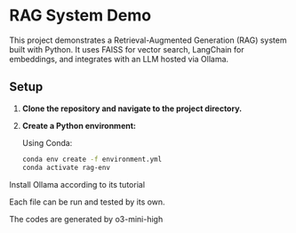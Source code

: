 # RAG System Demo

This project demonstrates a Retrieval-Augmented Generation (RAG) system built with Python. It uses FAISS for vector search, LangChain for embeddings, and integrates with an LLM hosted via Ollama.

## Setup

1. **Clone the repository and navigate to the project directory.**

2. **Create a Python environment:**

   Using Conda:
   ```bash
   conda env create -f environment.yml
   conda activate rag-env

Install Ollama according to its tutorial

Each file can be run and tested by its own.

The codes are generated by o3-mini-high
